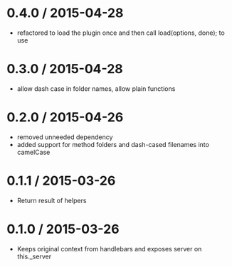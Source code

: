 
0.4.0 / 2015-04-28
==================

  * refactored to load the plugin once and then call load(options, done); to use


0.3.0 / 2015-04-28
==================

  * allow dash case in folder names, allow plain functions


0.2.0 / 2015-04-26
==================

  * removed unneeded dependency
  * added support for method folders and dash-cased filenames into camelCase


0.1.1 / 2015-03-26
==================

  * Return result of helpers

0.1.0 / 2015-03-26
==================

  * Keeps original context from handlebars and exposes server on this._server

